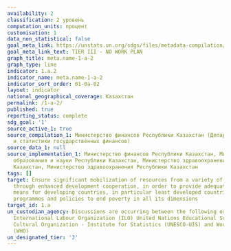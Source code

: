 ```yaml
---
availability: 2
classification: 2 уровень
computation_units: процент
customisation: 1
data_non_statistical: false
goal_meta_link: https://unstats.un.org/sdgs/files/metadata-compilation/Metadata-Goal-1.pdf
goal_meta_link_text: TIER III - NO WORK PLAN
graph_title: meta.name-1-a-2
graph_type: line
indicator: 1.a.2
indicator_name: meta.name-1-a-2
indicator_sort_order: 01-0a-02
layout: indicator
national_geographical_coverage: Казахстан
permalink: /1-a-2/
published: true
reporting_status: complete
sdg_goal: '1'
source_active_1: true
source_compilation_1: Министерство финансов Республики Казахстан (Департамент отчетности
  и статистики государственных финансов)
source_data_1: null
source_implementation_1: Министерство финансов Республики Казахстан, Министерство
  образования и науки Республики Казахстан, Министерство здравоохранения Республики
  Казахстан, Министерство здравоохранения Республики Казахстан
tags: []
target: Ensure significant mobilization of resources from a variety of sources, including
  through enhanced development cooperation, in order to provide adequate and predictable
  means for developing countries, in particular least developed countries, to implement
  programmes and policies to end poverty in all its dimensions
target_id: 1.a
un_custodian_agency: Discussions are occurring between the following organisations
  International Labour Organization (ILO) United Nations Educational Scientific and
  Cultural Organization - Institute for Statistics (UNESCO-UIS) and World Health Organization
  (WHO)
un_designated_tier: '3'
---
```

